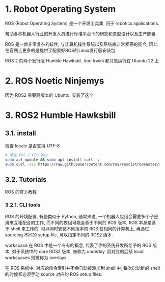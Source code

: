 # 1. Robot Operating System

ROS (Robot Operating System) 是一个开源工具集, 用于 robotics applications.  

帮助各种机器人行业的开发人员进行标准平台下的研究和原型设计以及生产部署.  

ROS 是一款非常复杂的软件, 与计算机操作系统以及系统库非常紧密的嵌合, 因此在官网上更多的是提供了配置好ROS的Linux发行版安装包  


ROS 2 的两个发行版 Humble Hawksbil, Iron Irwini 都只能运行在 Ubuntu 22 上  



# 2. ROS Noetic Ninjemys

因为 ROS2 需要高版本的 Ubuntu, 安装了这个  




# 3. ROS2 Humble Hawksbill 


## 3.1. install

检查 locale 是否支持 UTF-8

```sh
# 添加 ROS 2 GPG key
sudo apt update && sudo apt install curl -y
sudo curl -sSL https://raw.githubusercontent.com/ros/rosdistro/master/ros.key -o /usr/share/keyrings/ros-archive-keyring.gpg
```

## 3.2. Tutorials

ROS 的官方教程

### 3.2.1. CLI tools

ROS 的环境配置, 有些类似于 Python, 通常来说, 一个机器人应用会需要多个子应用来互相配合的工作, 而不同的模组可能会基于不同的 ROS 版本, ROS 本身是基于 shell 来工作的, 可以同时安装不同版本的 ROS 在相同的计算机上, 再通过 sourcing 不同的 setup file, 可以指定不同的 ROS2 版本.

workspace 在 ROS 中是一个专有的概念, 代表了你的系统开发所给予的 ROS 版本, 对于系统中的 core ROS2 版本, 被称为 underlay. 而对应的后续 local workspaces 则被称为 overlays.

在 ROS 系统中, 对应的命令索引并不会自动被添加到 shell 中, 每次启动新的 shell 的时候都必须手动 source 对应的 ROS setup files.  



